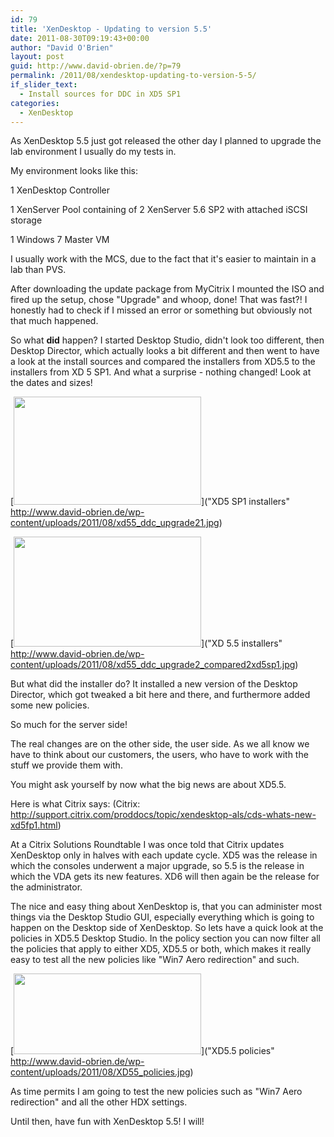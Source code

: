 ```yaml
---
id: 79
title: 'XenDesktop - Updating to version 5.5'
date: 2011-08-30T09:19:43+00:00
author: "David O'Brien"
layout: post
guid: http://www.david-obrien.de/?p=79
permalink: /2011/08/xendesktop-updating-to-version-5-5/
if_slider_text:
  - Install sources for DDC in XD5 SP1
categories:
  - XenDesktop
---
```

As XenDesktop 5.5 just got released the other day I planned to upgrade the lab environment I usually do my tests in.

My environment looks like this:

1 XenDesktop Controller

1 XenServer Pool containing of 2 XenServer 5.6 SP2 with attached iSCSI storage

1 Windows 7 Master VM

I usually work with the MCS, due to the fact that it's easier to maintain in a lab than PVS.

After downloading the update package from MyCitrix I mounted the ISO and fired up the setup, chose "Upgrade" and whoop, done! That was fast?! I honestly had to check if I missed an error or something but obviously not that much happened.

So what **did** happen? I started Desktop Studio, didn't look too different, then Desktop Director, which actually looks a bit different and then went to have a look at the install sources and compared the installers from XD5.5 to the installers from XD 5 SP1. And what a surprise - nothing changed! Look at the dates and sizes!

[<img class="img-responsive size-medium wp-image-86 alignleft" title="XD5 SP1 installers" src="http://www.david-obrien.de/wp-content/uploads/2011/08/xd55_ddc_upgrade21-300x173.jpg" alt="" width="300" height="173" />]("XD5 SP1 installers" http://www.david-obrien.de/wp-content/uploads/2011/08/xd55_ddc_upgrade21.jpg)

[<img class="img-responsive aligncenter size-medium wp-image-88" title="XD 5.5 installers" src="http://www.david-obrien.de/wp-content/uploads/2011/08/xd55_ddc_upgrade2_compared2xd5sp1-300x176.jpg" alt="" width="300" height="176" />]("XD 5.5 installers" http://www.david-obrien.de/wp-content/uploads/2011/08/xd55_ddc_upgrade2_compared2xd5sp1.jpg)

But what did the installer do? It installed a new version of the Desktop Director, which got tweaked a bit here and there, and furthermore added some new policies.

So much for the server side!

The real changes are on the other side, the user side. As we all know we have to think about our customers, the users, who have to work with the stuff we provide them with.

You might ask yourself by now what the big news are about XD5.5.

Here is what Citrix says: (Citrix: http://support.citrix.com/proddocs/topic/xendesktop-als/cds-whats-new-xd5fp1.html)

At a Citrix Solutions Roundtable I was once told that Citrix updates XenDesktop only in halves with each update cycle. XD5 was the release in which the consoles underwent a major upgrade, so 5.5 is the release in which the VDA gets its new features. XD6 will then again be the release for the administrator.

The nice and easy thing about XenDesktop is, that you can administer most things via the Desktop Studio GUI, especially everything which is going to happen on the Desktop side of XenDesktop. So lets have a quick look at the policies in XD5.5 Desktop Studio. In the policy section you can now filter all the policies that apply to either XD5, XD5.5 or both, which makes it really easy to test all the new policies like "Win7 Aero redirection" and such.

[<img class="img-responsive aligncenter size-medium wp-image-91" title="XD5.5 policies" src="http://www.david-obrien.de/wp-content/uploads/2011/08/XD55_policies-300x129.jpg" alt="" width="300" height="129" />]("XD5.5 policies" http://www.david-obrien.de/wp-content/uploads/2011/08/XD55_policies.jpg)

As time permits I am going to test the new policies such as "Win7 Aero redirection" and all the other HDX settings.

Until then, have fun with XenDesktop 5.5! I will!

